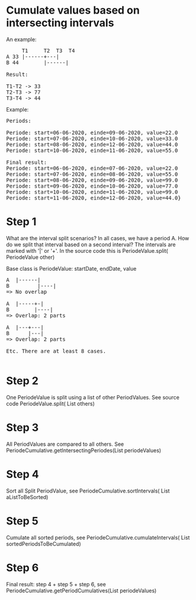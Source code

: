 # Cumulate values based on intersecting intervals

An example: 

<pre>
     T1     T2  T3  T4
A 33 |------+---|
B 44        |------|

Result: 

T1-T2 -> 33
T2-T3 -> 77
T3-T4 -> 44
</pre>

Example: 

<pre>
Periods: 

Periode: start=06-06-2020, einde=09-06-2020, value=22.0
Periode: start=07-06-2020, einde=10-06-2020, value=33.0
Periode: start=08-06-2020, einde=12-06-2020, value=44.0
Periode: start=10-06-2020, einde=11-06-2020, value=55.0

Final result: 
Periode: start=06-06-2020, einde=07-06-2020, value=22.0
Periode: start=07-06-2020, einde=08-06-2020, value=55.0
Periode: start=08-06-2020, einde=09-06-2020, value=99.0
Periode: start=09-06-2020, einde=10-06-2020, value=77.0
Periode: start=10-06-2020, einde=11-06-2020, value=99.0
Periode: start=11-06-2020, einde=12-06-2020, value=44.0}
</pre>

# Step 1

What are the interval split scenarios? In all cases, we have a period A. How do we split that interval based on a second interval? 
The intervals are marked with '|' or '+'. In the source code this is PeriodeValue.split( PeriodeValue other)

Base class is PeriodeValue: startDate, endDate, value

<pre>
A  |------|
B         |----|
=> No overlap

A  |-----+-|
B        |----|
=> Overlap: 2 parts 

A  |---+---|
B      |---|
=> Overlap: 2 parts 

Etc. There are at least 8 cases. 

</pre>

# Step 2

One PeriodeValue is split using a list of other PeriodValues. See source code PeriodeValue.split( List<PeriodeValue> others)

# Step 3

All PeriodValues are compared to all others. See PeriodeCumulative.getIntersectingPeriodes(List<PeriodeValue> periodeValues)

# Step 4 

Sort all Split PeriodValue, see PeriodeCumulative.sortIntervals( List<PeriodeValue> aListToBeSorted)

# Step 5

Cumulate all sorted periods, see PeriodeCumulative.cumulateIntervals( List<PeriodeValue> sortedPeriodsToBeCumulated)

# Step 6

Final result: step 4 + step 5 + step 6, see PeriodeCumulative.getPeriodCumulatives(List<PeriodeValue> periodeValues)